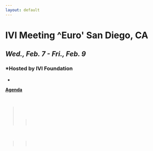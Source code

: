 ```yaml
---
layout: default
---
```

<div id="rightCol0">

<div data-align="center">

# IVI Meeting ^Euro' San Diego, CA

## ***Wed., Feb. 7 - Fri., Feb. 9***

</div>

<div data-align="center">

### *Hosted by IVI Foundation  
  
*

</div>

**[Agenda](Feb%202018%20Agenda%20-%20IVI.pdf)**

 

>  
> 
> > ###  
> > 
> > > 

 

> >  

####  

#### 

####  

 

</div>
